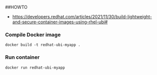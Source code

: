 ##HOWTO

* https://developers.redhat.com/articles/2021/11/30/build-lightweight-and-secure-container-images-using-rhel-ubi#

### Compile Docker image

```
docker build -t redhat-ubi-myapp .
```

### Run container 
```
docker run redhat-ubi-myapp
```
